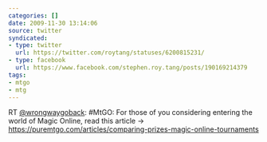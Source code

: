 ```yaml
---
categories: []
date: 2009-11-30 13:14:06
source: twitter
syndicated:
- type: twitter
  url: https://twitter.com/roytang/statuses/6200815231/
- type: facebook
  url: https://www.facebook.com/stephen.roy.tang/posts/190169214379
tags:
- mtgo
- mtg
---
```


RT [@wrongwaygoback](https://twitter.com/wrongwaygoback/): #MtGO: For those of you considering entering the world of Magic Online, read this article -&gt; https://puremtgo.com/articles/comparing-prizes-magic-online-tournaments